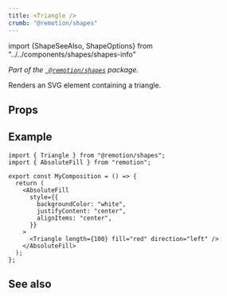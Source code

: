 ```yaml
---
title: <Triangle />
crumb: "@remotion/shapes"
---
```


import {ShapeSeeAlso, ShapeOptions} from "../../components/shapes/shapes-info"

_Part of the [` @remotion/shapes`](/docs/shapes) package._

Renders an SVG element containing a triangle.

## Props

<ShapeOptions shape="ellipse" all />

## Example

```tsx twoslash title="src/Triangle.tsx"
import { Triangle } from "@remotion/shapes";
import { AbsoluteFill } from "remotion";

export const MyComposition = () => {
  return (
    <AbsoluteFill
      style={{
        backgroundColor: "white",
        justifyContent: "center",
        alignItems: "center",
      }}
    >
      <Triangle length={100} fill="red" direction="left" />
    </AbsoluteFill>
  );
};
```

## See also

<ShapeSeeAlso shape="triangle"/>
